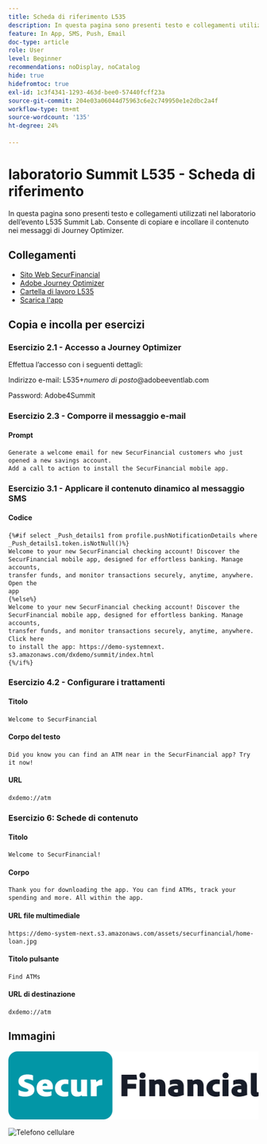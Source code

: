 ```yaml
---
title: Scheda di riferimento L535
description: In questa pagina sono presenti testo e collegamenti utilizzati nel laboratorio dell’evento L535 Summit Lab.
feature: In App, SMS, Push, Email
doc-type: article
role: User
level: Beginner
recommendations: noDisplay, noCatalog
hide: true
hidefromtoc: true
exl-id: 1c3f4341-1293-463d-bee0-57440fcff23a
source-git-commit: 204e03a06044d75963c6e2c749950e1e2dbc2a4f
workflow-type: tm+mt
source-wordcount: '135'
ht-degree: 24%

---
```


# laboratorio Summit L535 - Scheda di riferimento

In questa pagina sono presenti testo e collegamenti utilizzati nel laboratorio dell’evento L535 Summit Lab. Consente di copiare e incollare il contenuto nei messaggi di Journey Optimizer.

## Collegamenti

* [Sito Web SecurFinancial](https://dsn.adobe.com/web/hausmann-FTTN?token=eyJhbGciOiJIUzI1NiIsInR5cCI6IkpXVCJ9.eyJpZCI6ImFub255bW91cyIsImVtYWlsIjoiYW5vbnltb3VzQGFkb2JlLmNvbSIsIm5hbWUiOiJBbm9ueW1vdXMiLCJpc1N1cGVyVXNlciI6ZmFsc2UsImlzc3VlciI6ImhhdXNtYW5uIiwicHJvamVjdHMiOnsiaGF1c21hbm4tRlRUTiI6InZpZXcifSwiaWF0IjoxNzQwNzU2NTYxLCJleHAiOjE3NDMzNDg1NjF9.ryOTsqDH9B33436RlIo4AHFxx8aGjNEMqv9FAxLZb9U)
* [Adobe Journey Optimizer](https://experience.adobe.com/#/@techmarketingdemos/sname:ajo-summit-lab/journey-optimizer/journeys)
* [Cartella di lavoro L535](/help/summit-lab-assets/assets/summit_lab_manual_L535-final-v3.pdf)
* [Scarica l&#39;app](https://demo-system-next.s3.amazonaws.com/dxdemo/summit/index.html)

## Copia e incolla per esercizi

### Esercizio 2.1 - Accesso a Journey Optimizer

Effettua l’accesso con i seguenti dettagli:

Indirizzo e-mail:    L535+*numero di posto*@adobeeventlab.com

Password:       Adobe4Summit


### Esercizio 2.3 - Comporre il messaggio e-mail

#### Prompt

```
Generate a welcome email for new SecurFinancial customers who just opened a new savings account. 
Add a call to action to install the SecurFinancial mobile app.
```

### Esercizio 3.1 - Applicare il contenuto dinamico al messaggio SMS

#### Codice

```
{%#if select _Push_details1 from profile.pushNotificationDetails where
_Push_details1.token.isNotNull()%}
Welcome to your new SecurFinancial checking account! Discover the
SecurFinancial mobile app, designed for effortless banking. Manage accounts,
transfer funds, and monitor transactions securely, anytime, anywhere. Open the
app
{%else%}
Welcome to your new SecurFinancial checking account! Discover the
SecurFinancial mobile app, designed for effortless banking. Manage accounts,
transfer funds, and monitor transactions securely, anytime, anywhere. Click here
to install the app: https://demo-systemnext.
s3.amazonaws.com/dxdemo/summit/index.html
{%/if%} 
```

### Esercizio 4.2 - Configurare i trattamenti

#### Titolo

```
Welcome to SecurFinancial
```

#### Corpo del testo

```
Did you know you can find an ATM near in the SecurFinancial app? Try it now!
```

#### URL

```
dxdemo://atm
```

### Esercizio 6: Schede di contenuto

#### Titolo

```
Welcome to SecurFinancial!
```

#### Corpo

```
Thank you for downloading the app. You can find ATMs, track your spending and more. All within the app.
```

#### URL file multimediale

```
https://demo-system-next.s3.amazonaws.com/assets/securfinancial/home-loan.jpg
```

#### Titolo pulsante

```
Find ATMs
```

#### URL di destinazione

```
dxdemo://atm
```

## Immagini

![Logo SecureFinancial](/help/summit-lab-assets/assets/SecureFinancial-logo.png)


![Telefono cellulare](/help/summit-lab-assets/assets/online-banking-app-01.png)


